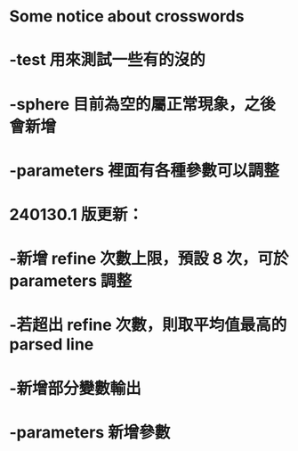 # Some notice about crosswords
# -test 用來測試一些有的沒的
# -sphere 目前為空的屬正常現象，之後會新增
# -parameters 裡面有各種參數可以調整

# 240130.1 版更新：
# -新增 refine 次數上限，預設 8 次，可於 parameters 調整
# -若超出 refine 次數，則取平均值最高的 parsed line
# -新增部分變數輸出
# -parameters 新增參數

